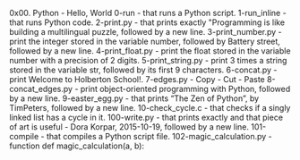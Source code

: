 0x00. Python - Hello, World 0-run - that runs a Python script. 1-run_inline - that runs Python code. 2-print.py - that prints exactly "Programming is like building a multilingual puzzle, followed by a new line. 3-print_number.py - print the integer stored in the variable number, followed by Battery street, followed by a new line. 4-print_float.py - print the float stored in the variable number with a precision of 2 digits. 5-print_string.py - print 3 times a string stored in the variable str, followed by its first 9 characters. 6-concat.py - print Welcome to Holberton School!. 7-edges.py - Copy - Cut - Paste 8-concat_edges.py - print object-oriented programming with Python, followed by a new line. 9-easter_egg.py - that prints “The Zen of Python”, by TimPeters, followed by a new line. 10-check_cycle.c - that checks if a singly linked list has a cycle in it. 100-write.py - that prints exactly and that piece of art is useful - Dora Korpar, 2015-10-19, followed by a new line. 101-compile - that compiles a Python script file. 102-magic_calculation.py - function def magic_calculation(a, b):
